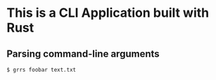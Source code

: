 # This is a CLI Application built with Rust

## Parsing command-line arguments
```shell
$ grrs foobar text.txt
```


